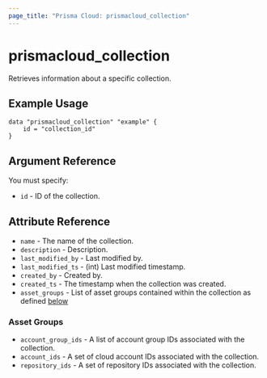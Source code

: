 ```yaml
---
page_title: "Prisma Cloud: prismacloud_collection"
---
```


# prismacloud_collection

Retrieves information about a specific collection.

## Example Usage

```hcl
data "prismacloud_collection" "example" {
    id = "collection_id"
}
```

## Argument Reference

You must specify:

* `id` - ID of the collection.

## Attribute Reference

* `name` - The name of the collection.
* `description` - Description.
* `last_modified_by` - Last modified by.
* `last_modified_ts` - (int) Last modified timestamp.
* `created_by` - Created by.
* `created_ts` - The timestamp when the collection was created.
* `asset_groups` - List of asset groups contained within the collection as defined [below](#asset_groups)

### Asset Groups

* `account_group_ids` - A list of account group IDs associated with the collection.
* `account_ids` - A set of cloud account IDs associated with the collection.
* `repository_ids` - A set of repository IDs associated with the collection.